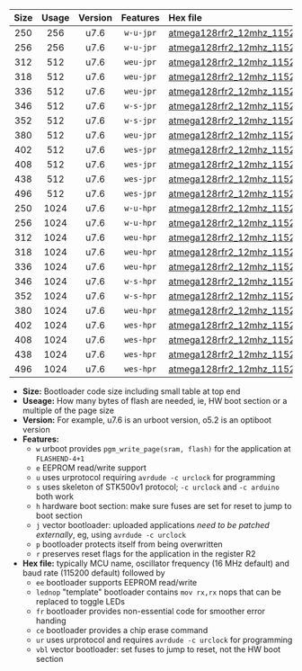 |Size|Usage|Version|Features|Hex file|
|:-:|:-:|:-:|:-:|:--|
|250|256|u7.6|`w-u-jpr`|[atmega128rfr2_12mhz_115200bps_ur_vbl.hex](https://raw.githubusercontent.com/stefanrueger/urboot/main/atmega128rfr2_12mhz_115200bps_ur_vbl.hex)|
|256|256|u7.6|`w-u-jpr`|[atmega128rfr2_12mhz_115200bps_lednop_ur_vbl.hex](https://raw.githubusercontent.com/stefanrueger/urboot/main/atmega128rfr2_12mhz_115200bps_lednop_ur_vbl.hex)|
|312|512|u7.6|`weu-jpr`|[atmega128rfr2_12mhz_115200bps_ee_ur_vbl.hex](https://raw.githubusercontent.com/stefanrueger/urboot/main/atmega128rfr2_12mhz_115200bps_ee_ur_vbl.hex)|
|318|512|u7.6|`weu-jpr`|[atmega128rfr2_12mhz_115200bps_ee_lednop_ur_vbl.hex](https://raw.githubusercontent.com/stefanrueger/urboot/main/atmega128rfr2_12mhz_115200bps_ee_lednop_ur_vbl.hex)|
|336|512|u7.6|`weu-jpr`|[atmega128rfr2_12mhz_115200bps_ee_lednop_fr_ur_vbl.hex](https://raw.githubusercontent.com/stefanrueger/urboot/main/atmega128rfr2_12mhz_115200bps_ee_lednop_fr_ur_vbl.hex)|
|346|512|u7.6|`w-s-jpr`|[atmega128rfr2_12mhz_115200bps_vbl.hex](https://raw.githubusercontent.com/stefanrueger/urboot/main/atmega128rfr2_12mhz_115200bps_vbl.hex)|
|352|512|u7.6|`w-s-jpr`|[atmega128rfr2_12mhz_115200bps_lednop_vbl.hex](https://raw.githubusercontent.com/stefanrueger/urboot/main/atmega128rfr2_12mhz_115200bps_lednop_vbl.hex)|
|380|512|u7.6|`weu-jpr`|[atmega128rfr2_12mhz_115200bps_ee_lednop_fr_ce_ur_vbl.hex](https://raw.githubusercontent.com/stefanrueger/urboot/main/atmega128rfr2_12mhz_115200bps_ee_lednop_fr_ce_ur_vbl.hex)|
|402|512|u7.6|`wes-jpr`|[atmega128rfr2_12mhz_115200bps_ee_vbl.hex](https://raw.githubusercontent.com/stefanrueger/urboot/main/atmega128rfr2_12mhz_115200bps_ee_vbl.hex)|
|408|512|u7.6|`wes-jpr`|[atmega128rfr2_12mhz_115200bps_ee_lednop_vbl.hex](https://raw.githubusercontent.com/stefanrueger/urboot/main/atmega128rfr2_12mhz_115200bps_ee_lednop_vbl.hex)|
|438|512|u7.6|`wes-jpr`|[atmega128rfr2_12mhz_115200bps_ee_lednop_fr_vbl.hex](https://raw.githubusercontent.com/stefanrueger/urboot/main/atmega128rfr2_12mhz_115200bps_ee_lednop_fr_vbl.hex)|
|496|512|u7.6|`wes-jpr`|[atmega128rfr2_12mhz_115200bps_ee_lednop_fr_ce_vbl.hex](https://raw.githubusercontent.com/stefanrueger/urboot/main/atmega128rfr2_12mhz_115200bps_ee_lednop_fr_ce_vbl.hex)|
|250|1024|u7.6|`w-u-hpr`|[atmega128rfr2_12mhz_115200bps_ur.hex](https://raw.githubusercontent.com/stefanrueger/urboot/main/atmega128rfr2_12mhz_115200bps_ur.hex)|
|256|1024|u7.6|`w-u-hpr`|[atmega128rfr2_12mhz_115200bps_lednop_ur.hex](https://raw.githubusercontent.com/stefanrueger/urboot/main/atmega128rfr2_12mhz_115200bps_lednop_ur.hex)|
|312|1024|u7.6|`weu-hpr`|[atmega128rfr2_12mhz_115200bps_ee_ur.hex](https://raw.githubusercontent.com/stefanrueger/urboot/main/atmega128rfr2_12mhz_115200bps_ee_ur.hex)|
|318|1024|u7.6|`weu-hpr`|[atmega128rfr2_12mhz_115200bps_ee_lednop_ur.hex](https://raw.githubusercontent.com/stefanrueger/urboot/main/atmega128rfr2_12mhz_115200bps_ee_lednop_ur.hex)|
|336|1024|u7.6|`weu-hpr`|[atmega128rfr2_12mhz_115200bps_ee_lednop_fr_ur.hex](https://raw.githubusercontent.com/stefanrueger/urboot/main/atmega128rfr2_12mhz_115200bps_ee_lednop_fr_ur.hex)|
|346|1024|u7.6|`w-s-hpr`|[atmega128rfr2_12mhz_115200bps.hex](https://raw.githubusercontent.com/stefanrueger/urboot/main/atmega128rfr2_12mhz_115200bps.hex)|
|352|1024|u7.6|`w-s-hpr`|[atmega128rfr2_12mhz_115200bps_lednop.hex](https://raw.githubusercontent.com/stefanrueger/urboot/main/atmega128rfr2_12mhz_115200bps_lednop.hex)|
|380|1024|u7.6|`weu-hpr`|[atmega128rfr2_12mhz_115200bps_ee_lednop_fr_ce_ur.hex](https://raw.githubusercontent.com/stefanrueger/urboot/main/atmega128rfr2_12mhz_115200bps_ee_lednop_fr_ce_ur.hex)|
|402|1024|u7.6|`wes-hpr`|[atmega128rfr2_12mhz_115200bps_ee.hex](https://raw.githubusercontent.com/stefanrueger/urboot/main/atmega128rfr2_12mhz_115200bps_ee.hex)|
|408|1024|u7.6|`wes-hpr`|[atmega128rfr2_12mhz_115200bps_ee_lednop.hex](https://raw.githubusercontent.com/stefanrueger/urboot/main/atmega128rfr2_12mhz_115200bps_ee_lednop.hex)|
|438|1024|u7.6|`wes-hpr`|[atmega128rfr2_12mhz_115200bps_ee_lednop_fr.hex](https://raw.githubusercontent.com/stefanrueger/urboot/main/atmega128rfr2_12mhz_115200bps_ee_lednop_fr.hex)|
|496|1024|u7.6|`wes-hpr`|[atmega128rfr2_12mhz_115200bps_ee_lednop_fr_ce.hex](https://raw.githubusercontent.com/stefanrueger/urboot/main/atmega128rfr2_12mhz_115200bps_ee_lednop_fr_ce.hex)|

- **Size:** Bootloader code size including small table at top end
- **Useage:** How many bytes of flash are needed, ie, HW boot section or a multiple of the page size
- **Version:** For example, u7.6 is an urboot version, o5.2 is an optiboot version
- **Features:**
  + `w` urboot provides `pgm_write_page(sram, flash)` for the application at `FLASHEND-4+1`
  + `e` EEPROM read/write support
  + `u` uses urprotocol requiring `avrdude -c urclock` for programming
  + `s` uses skeleton of STK500v1 protocol; `-c urclock` and `-c arduino` both work
  + `h` hardware boot section: make sure fuses are set for reset to jump to boot section
  + `j` vector bootloader: uploaded applications *need to be patched externally*, eg, using `avrdude -c urclock`
  + `p` bootloader protects itself from being overwritten
  + `r` preserves reset flags for the application in the register R2
- **Hex file:** typically MCU name, oscillator frequency (16 MHz default) and baud rate (115200 default) followed by
  + `ee` bootloader supports EEPROM read/write
  + `lednop` "template" bootloader contains `mov rx,rx` nops that can be replaced to toggle LEDs
  + `fr` bootloader provides non-essential code for smoother error handing
  + `ce` bootloader provides a chip erase command
  + `ur` uses urprotocol and requires `avrdude -c urclock` for programming
  + `vbl` vector bootloader: set fuses to jump to reset, not the HW boot section
